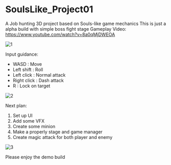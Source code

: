 # SoulsLike_Project01
 A Job hunting 3D project based on Souls-like game mechanics
 This is just a alpha build with simple boss fight stage
Gameplay Video: https://www.youtube.com/watch?v=8a0qMjDWEOA
 
![1](https://user-images.githubusercontent.com/73513692/217770848-6d035d39-c5ba-4b06-a97a-113ca6eef53c.png)

Input guidance:
- WASD : Move
- Left shift : Roll
- Left click : Normal attack
- Right click : Dash attack
- R : Lock on target

![2](https://user-images.githubusercontent.com/73513692/217772025-95c954b3-ae77-44ce-b9c1-4a53a5fdf695.png)

Next plan:
1. Set up UI
2. Add some VFX
3. Create some minion
4. Make a properly stage and game manager
5. Create magic attack for both player and enemy

![3](https://user-images.githubusercontent.com/73513692/217772964-e0b1908a-08e7-430f-867a-47b94c0d5c14.png)

Please enjoy the demo build
